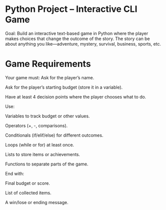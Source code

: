 # Python Project – Interactive CLI Game
Goal: Build an interactive text-based game in Python where the player makes choices that change the outcome of the story. The story can be about anything you like—adventure, mystery, survival, business, sports, etc.

# Game Requirements
Your game must:
Ask for the player’s name.


Ask for the player’s starting budget (store it in a variable).


Have at least 4 decision points where the player chooses what to do.


Use:


Variables to track budget or other values.


Operators (+, -, comparisons).


Conditionals (if/elif/else) for different outcomes.


Loops (while or for) at least once.


Lists to store items or achievements.


Functions to separate parts of the game.


End with:


Final budget or score.


List of collected items.


A win/lose or ending message.